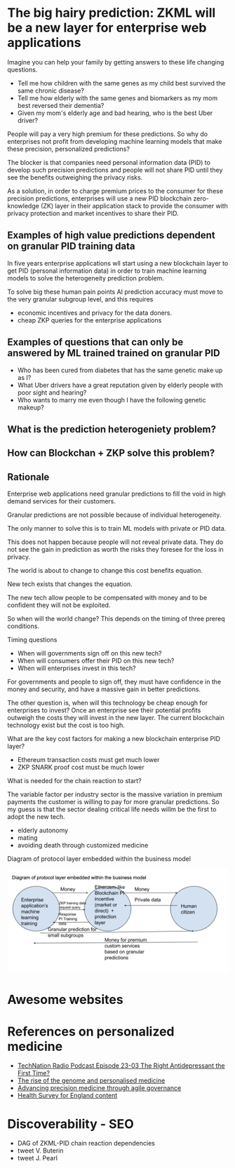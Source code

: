 # The big hairy prediction: ZKML will be a new layer for enterprise web applications

Imagine you can help your family by getting answers to these life changing questions.

- Tell me how children with the same genes as my child best survived the same chronic disease?
- Tell me how elderly with the same genes and biomarkers as my mom best reversed their dementia?
- Given my mom's elderly age and bad hearing, who is the best Uber driver?

People will pay a very high premium for these predictions. So why do enterprises not profit from developing machine learning models that make these precision, personalized predictions?

The blocker is that companies need personal information data (PID) to develop such precision predictions and people will not share PID until they see the benefits outweighing the privacy risks.

As a solution, in order to charge premium prices to the consumer for these precision predictions, enterprises will use a new PID blockchain zero-knowledge (ZK) layer in their application stack to provide the consumer with privacy protection and market incentives to share their PID. 


## Examples of high value predictions dependent on granular PID training data

In five years enterprise applications wll start using a new blockchain layer to get PID (personal information data) in order to train machine learning models to solve the heterogeneity prediction problem. 

To solve big these human pain points AI prediction accuracy must move to the very granular subgroup level, and this requires 

- economic incentives and privacy for the data doners.
- cheap ZKP queries for the enterprise applications

## Examples of questions that can only be answered by ML trained trained on granular PID

- Who has been cured from diabetes that has the same genetic make up as I?
- What Uber drivers have a great reputation given by elderly people with poor sight and hearing?
- Who wants to marry me even though I have the following genetic makeup?


## What is the prediction heterogeniety problem?


## How can Blockchan + ZKP solve this problem?



## Rationale

Enterprise web applications need granular predictions to fill the void in high demand services for their customers. 

Granular predictions are not possible because of individual heterogeneity.

The only manner to solve this is to train ML models with private or PID data.

This does not happen because people will not reveal private data. They do not see the gain in prediction as worth the risks they foresee for the loss in privacy.

The world is about to change to change this cost benefits equation.


New tech exists that changes the equation. 

The new tech allow people to be compensated with money and to be confident they will not be exploited.

So when will the world change? This depends on the timing of three prereq conditions. 

Timing questions

- When will governments sign off on this new tech?
- When will consumers offer their PID on this new tech?
- When will enterprises invest in this tech?

For governments and people to sign off, they must have confidence in the money and security, and have a massive gain in better predictions.

The other question is, when will this technology be cheap enough for enterprises to invest?
Once an enterprise see their potential profits outweigh the costs they will invest in the new layer. 
The current blockchain technology exist but the cost is too high. 

What are the key cost factors for making a new blockchain enterprise PID layer? 

- Ethereum transaction costs must get much lower
- ZKP SNARK proof cost must be much lower


What is needed for the chain reaction to start?

The variable factor per industry sector is the massive variation in premium payments the customer is willing to pay for more granular predictions. So my guess is that the sector dealing critical life needs willm be the first to adopt the new tech.

- elderly autonomy
- mating
- avoiding death through customized medicine


Diagram of protocol layer embedded within the business model

![alt text](new-layer.png)

# Awesome websites

# References on personalized medicine

- [TechNation Radio Podcast Episode 23-03 The Right Antidepressant the First Time?](https://podcasts.apple.com/us/podcast/technation-radio-podcast/id876042622?i=1000595534762)
- [The rise of the genome and personalised medicine](https://www.ncbi.nlm.nih.gov/pmc/articles/PMC6297695/)
- [Advancing precision medicine through agile governance](https://www.brookings.edu/research/advancing-precision-medicine-through-agile-governance/)
- [Health Survey for England content](https://digital.nhs.uk/data-and-information/areas-of-interest/public-health/health-survey-for-england---health-social-care-and-lifestyles/survey-content)

# Discoverability - SEO

- DAG of ZKML-PID chain reaction dependencies 
- tweet V. Buterin
- tweet J. Pearl
